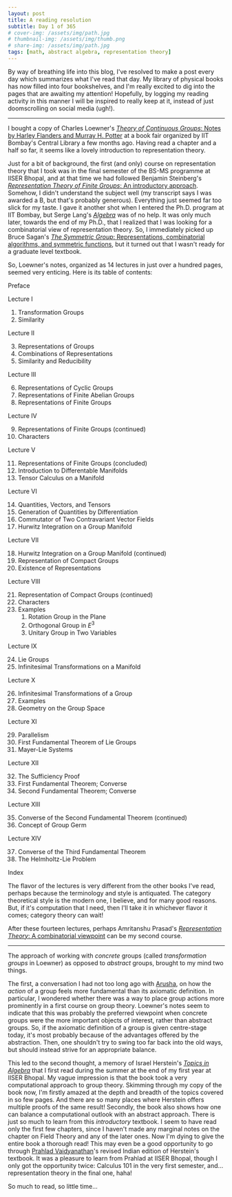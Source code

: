 ```yaml
---
layout: post
title: A reading resolution
subtitle: Day 1 of 365
# cover-img: /assets/img/path.jpg
# thumbnail-img: /assets/img/thumb.png
# share-img: /assets/img/path.jpg
tags: [math, abstract algebra, representation theory]
---
```


By way of breathing life into this blog, I've resolved to make a post every day which summarizes what I've read that day.
My library of physical books has now filled into four bookshelves, and I'm really excited to dig into the pages that are awaiting my attention!
Hopefully, by logging my reading activity in this manner I will be inspired to really keep at it, instead of just doomscrolling on social media (ugh!).

***

I bought a copy of Charles Loewner's [*Theory of Continuous Groups*: Notes by Harley Flanders and Murray H. Potter][Loewner] at a book fair organized by IIT Bombay's Central Library a few months ago.
Having read a chapter and a half so far, it seems like a lovely introduction to representation theory.

Just for a bit of background, the first (and only) course on representation theory that I took was in the final semester of the BS-MS programme at IISER Bhopal, and at that time we had followed Benjamin Steinberg's [*Representation Theory of Finite Groups*: An introductory approach][Steinberg].
Somehow, I didn't understand the subject well (my transcript says I was awarded a B, but that's probably generous).
Everything just seemed far too slick for my taste.
I gave it another shot when I entered the Ph.D. program at IIT Bombay, but Serge Lang's [*Algebra*][Lang] was of no help.
It was only much later, towards the end of my Ph.D., that I realized that I was looking for a combinatorial view of representation theory.
So, I immediately picked up Bruce Sagan's [*The Symmetric Group*: Representations, combinatorial algorithms, and symmetric functions][Sagan], but it turned out that I wasn't ready for a graduate level textbook.

So, Loewner's notes, organized as 14 lectures in just over a hundred pages, seemed very enticing.
Here is its table of contents:

Preface

Lecture I
  
  1. Transformation Groups
  2. Similarity

Lecture II

  3. Representations of Groups
  4. Combinations of Representations
  5. Similarity and Reducibility

Lecture III
  
  6. Representations of Cyclic Groups
  7. Representations of Finite Abelian Groups
  8. Representations of Finite Groups

Lecture IV

  9. Representations of Finite Groups (continued)
  10. Characters

Lecture V

  11. Representations of Finite Groups (concluded)
  12. Introduction to Differentable Manifolds
  13. Tensor Calculus on a Manifold

Lecture VI

  14. Quantities, Vectors, and Tensors
  15. Generation of Quantities by Differentiation
  16. Commutator of Two Contravariant Vector Fields
  17. Hurwitz Integration on a Group Manifold

Lecture VII

  18. Hurwitz Integration on a Group Manifold (continued)
  19. Representation of Compact Groups
  20. Existence of Representations

Lecture VIII

  21. Representation of Compact Groups (continued)
  22. Characters
  23. Examples
      1. Rotation Group in the Plane
      2. Orthogonal Group in $E^{3}$
      3. Unitary Group in Two Variables

Lecture IX

  24. Lie Groups
  25. Infinitesimal Transformations on a Manifold

Lecture X

  26. Infinitesimal Transformations of a Group
  27. Examples
  28. Geometry on the Group Space
  
Lecture XI

  29. Parallelism
  30. First Fundamental Theorem of Lie Groups
  31. Mayer-Lie Systems

Lecture XII

  32. The Sufficiency Proof
  33. First Fundamental Theorem; Converse
  34. Second Fundamental Theorem; Converse

Lecture XIII

  35. Converse of the Second Fundamental Theorem (continued)
  36. Concept of Group Germ

Lecture XIV

  37. Converse of the Third Fundamental Theorem
  38. The Helmholtz-Lie Problem

Index

The flavor of the lectures is very different from the other books I've read, perhaps because the terminology and style is antiquated.
The category theoretical style is the modern one, I believe, and for many good reasons.
But, if it's computation that I need, then I'll take it in whichever flavor it comes; category theory can wait!

After these fourteen lectures, perhaps Amritanshu Prasad's [*Representation Theory*: A combinatorial viewpoint][Prasad] can be my second course.

***

The approach of working with *concrete* groups (called *transformation groups* in Loewner) as opposed to *abstract* groups, brought to my mind two things.

The first, a conversation I had not too long ago with [Arusha], on how the *action* of a group feels more fundamental than its axiomatic definition.
In particular, I wondered whether there was a way to place group actions more prominently in a first course on group theory.
Loewner's notes seem to indicate that this was probably the preferred viewpoint when concrete groups were the more important objects of interest, rather than abstract groups.
So, if the axiomatic definition of a group is given centre-stage today, it's most probably because of the advantages offered by the abstraction.
Then, one shouldn't try to swing too far back into the old ways, but should instead strive for an appropriate balance.

This led to the second thought, a memory of Israel Herstein's [*Topics in Algebra*][Herstein] that I first read during the summer at the end of my first year at IISER Bhopal.
My vague impression is that the book took a very computational approach to group theory.
Skimming through my copy of the book now, I'm firstly amazed at the depth and breadth of the topics covered in so few pages.
And there are so many places where Herstein offers multiple proofs of the same result!
Secondly, the book also shows how one can balance a computational outlook with an abstract approach.
There is just so much to learn from this *introductory* textbook.
I seem to have read only the first few chapters, since I haven't made any marginal notes on the chapter on Field Theory and any of the later ones.
Now I'm dying to give the entire book a thorough read!
This may even be a good opportunity to go through [Prahlad Vaidyanathan][Prahlad]'s revised Indian edition of Herstein's textbook.
It was a pleasure to learn from Prahlad at IISER Bhopal, though I only got the opportunity twice: Calculus 101 in the very first semester, and... representation theory in the final one, haha!

So much to read, so little time...




  [Loewner]: https://zbmath.org/0224.22001
  [Steinberg]: https://zbmath.org/1243.20001
  [Lang]: https://zbmath.org/0848.13001
  [Sagan]: https://zbmath.org/0823.05061
  [Prasad]: https://zbmath.org/1331.20007
  [Herstein]: https://zbmath.org/1230.00004
  [Arusha]: https://sites.google.com/view/arushac
  [Prahlad]: https://home.iiserb.ac.in/~prahlad/
  
